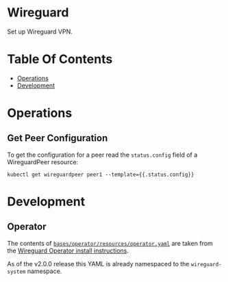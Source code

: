 # Wireguard
Set up Wireguard VPN.

# Table Of Contents
- [Operations](#operations)
- [Development](#development)

# Operations
## Get Peer Configuration
To get the configuration for a peer read the `status.config` field of a WireguardPeer resource:

```
kubectl get wireguardpeer peer1 --template={{.status.config}}
```

# Development
## Operator
The contents of [`bases/operator/resources/operator.yaml`](./bases/operator/resources/operator.yaml) are taken from the [Wireguard Operator install instructions](https://github.com/jodevsa/wireguard-operator#how-to-deploy).

As of the v2.0.0 release this YAML is already namespaced to the `wireguard-system` namespace.